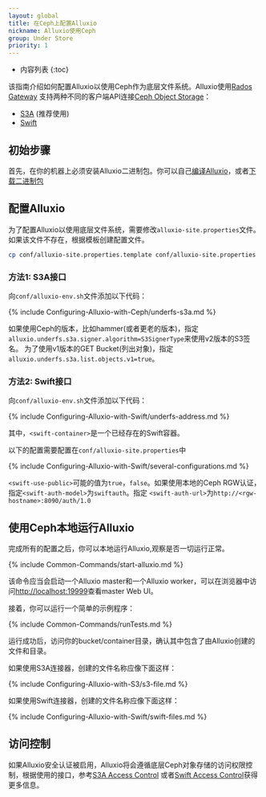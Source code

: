 ```yaml
---
layout: global
title: 在Ceph上配置Alluxio
nickname: Alluxio使用Ceph
group: Under Store
priority: 1
---
```


* 内容列表
{:toc}

该指南介绍如何配置Alluxio以使用Ceph作为底层文件系统。Alluxio使用[Rados Gateway](http://docs.ceph.com/docs/master/radosgw/)
支持两种不同的客户端API连接[Ceph Object Storage](http://ceph.com/ceph-storage/object-storage/)：
- [S3A](http://docs.aws.amazon.com/AmazonS3/latest/API/Welcome.html) (推荐使用)
- [Swift](http://docs.openstack.org/developer/swift/)

## 初始步骤

首先，在你的机器上必须安装Alluxio二进制包。你可以自己[编译Alluxio](Building-Alluxio-Master-Branch.html)，或者[下载二进制包](Running-Alluxio-Locally.html)

## 配置Alluxio

为了配置Alluxio以使用底层文件系统，需要修改`alluxio-site.properties`文件。如果该文件不存在，根据模板创建配置文件。

```bash
cp conf/alluxio-site.properties.template conf/alluxio-site.properties
```

### 方法1: S3A接口

向`conf/alluxio-env.sh`文件添加以下代码：

{% include Configuring-Alluxio-with-Ceph/underfs-s3a.md %}

如果使用Ceph的版本，比如hammer(或者更老的版本)，指定`alluxio.underfs.s3a.signer.algorithm=S3SignerType`来使用v2版本的S3签名。
为了使用v1版本的GET Bucket(列出对象)，指定`alluxio.underfs.s3a.list.objects.v1=true`。

### 方法2: Swift接口

向`conf/alluxio-env.sh`文件添加以下代码：

{% include Configuring-Alluxio-with-Swift/underfs-address.md %}

其中，`<swift-container>`是一个已经存在的Swift容器。

以下的配置需要配置在`conf/alluxio-site.properties`中

{% include Configuring-Alluxio-with-Swift/several-configurations.md %}

`<swift-use-public>`可能的值为`true`，`false`。如果使用本地的Ceph RGW认证，指定`<swift-auth-model>`为`swiftauth`。指定
`<swift-auth-url>`为`http://<rgw-hostname>:8090/auth/1.0`

## 使用Ceph本地运行Alluxio

完成所有的配置之后，你可以本地运行Alluxio,观察是否一切运行正常。

{% include Common-Commands/start-alluxio.md %}

该命令应当会启动一个Alluxio master和一个Alluxio worker，可以在浏览器中访问[http://localhost:19999](http://localhost:19999)查看master Web UI。

接着，你可以运行一个简单的示例程序：

{% include Common-Commands/runTests.md %}

运行成功后，访问你的bucket/container目录，确认其中包含了由Alluxio创建的文件和目录。

如果使用S3A连接器，创建的文件名称应像下面这样：

{% include Configuring-Alluxio-with-S3/s3-file.md %}

如果使用Swift连接器，创建的文件名称应像下面这样：

{% include Configuring-Alluxio-with-Swift/swift-files.md %}

## 访问控制

如果Alluxio安全认证被启用，Alluxio将会遵循底层Ceph对象存储的访问权限控制，根据使用的接口，参考[S3A Access Control](Configuring-Alluxio-with-S3.html#s3-access-control)
或者[Swift Access Control](Configuring-Alluxio-with-Swift.html#swift-access-control)获得更多信息。

